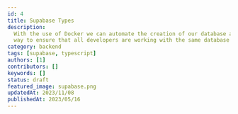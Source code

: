 ```yaml
---
id: 4
title: Supabase Types
description:
  With the use of Docker we can automate the creation of our database and schema. This is a great
  way to ensure that all developers are working with the same database structure.
category: backend
tags: [supabase, typescript]
authors: [1]
contributors: []
keywords: []
status: draft
featured_image: supabase.png
updatedAt: 2023/11/08
publishedAt: 2023/05/16
---
```

